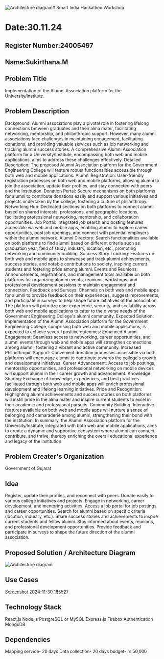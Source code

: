 ![Architecture diagram](https://github.com/user-attachments/assets/ba1c8643-413a-43e7-b4e2-470ccfb7366b)# Smart India Hackathon Workshop
# Date:30.11.24
## Register Number:24005497
## Name:Sukirthana.M
## Problem Title
Implementation of the Alumni Association platform for the University/Institute.
## Problem Description
Background: Alumni associations play a pivotal role in fostering lifelong connections between graduates and their alma mater, facilitating networking, mentorship, and philanthropic support. However, many alumni associations face challenges in maintaining engagement, facilitating donations, and providing valuable services such as job networking and tracking alumni success stories. A comprehensive Alumni Association platform for a University/Institute, encompassing both web and mobile applications, aims to address these challenges effectively. Detailed Description: The proposed Alumni Association platform for the Government Engineering College will feature robust functionalities accessible through both web and mobile applications: Alumni Registration: User-friendly registration processes on both web and mobile platforms, allowing alumni to join the association, update their profiles, and stay connected with peers and the institution. Donation Portal: Secure mechanisms on both platforms for alumni to contribute donations easily and support various initiatives and projects undertaken by the college, fostering a culture of philanthropy. Networking Hub: Dedicated sections on both platforms to connect alumni based on shared interests, professions, and geographic locations, facilitating professional networking, mentorship, and collaboration opportunities. Job Portal: Integrated job search and posting features accessible via web and mobile apps, enabling alumni to explore career opportunities, post job openings, and connect with potential employers within the alumni network. Alumni Directory: Search functionalities available on both platforms to find alumni based on different criteria such as graduation year, field of study, industry, location, etc., promoting networking and community building. Success Story Tracking: Features on both web and mobile apps to showcase and track alumni achievements, success stories, and notable contributions to society, inspiring current students and fostering pride among alumni. Events and Reunions: Announcements, registrations, and management tools available on both platforms for organizing alumni events, reunions, workshops, and professional development sessions to maintain engagement and connection. Feedback and Surveys: Channels on both web and mobile apps for alumni to provide feedback on their experiences, suggest improvements, and participate in surveys to help shape future initiatives of the association. The platform will prioritize user experience, security, and scalability across both web and mobile applications to cater to the diverse needs of the Government Engineering College's alumni community. Expected Solution: Implementation of the Alumni Association platform for the Government Engineering College, comprising both web and mobile applications, is expected to achieve several positive outcomes: Enhanced Alumni Engagement: Seamless access to networking, career opportunities, and alumni events through web and mobile apps will strengthen connections among alumni, fostering a vibrant and active community. Increased Philanthropic Support: Convenient donation processes accessible via both platforms will encourage alumni to contribute towards the college's growth and development initiatives. Career Advancement: Access to job postings, mentorship opportunities, and professional networking on mobile devices will support alumni in their career growth and advancement. Knowledge Sharing: Exchange of knowledge, experiences, and best practices facilitated through both web and mobile apps will enrich professional development and lifelong learning initiatives. Pride and Recognition: Highlighting alumni achievements and success stories on both platforms will instill pride in the alma mater and inspire current students to excel in their academic and professional pursuits. Community Building: Interactive features available on both web and mobile apps will nurture a sense of belonging and camaraderie among alumni, strengthening their bond with the institution. In summary, the Alumni Association platform for the University/Institute, integrated with both web and mobile applications, aims to create a dynamic and supportive ecosystem where alumni can connect, contribute, and thrive, thereby enriching the overall educational experience and legacy of the institution.
## Problem Creater's Organization
Government of Gujarat

## Idea
Register, update their profiles, and reconnect with peers.
Donate easily to various college initiatives and projects.
Engage in networking, career development, and mentoring activities.
Access a job portal for job postings and career opportunities.
Search for alumni based on specific criteria (location, industry, etc.).
Share success stories and achievements to inspire current students and fellow alumni.
Stay informed about events, reunions, and professional development opportunities.
Provide feedback and participate in surveys to shape the future direction of the alumni association.

## Proposed Solution / Architecture Diagram
![Architecture diagram](https://github.com/user-attachments/assets/bb6712ba-3b07-4fd3-8b48-9241f3161e15)

## Use Cases
[Screenshot 2024-11-30 185527](https://github.com/user-attachments/assets/7db483b2-95c3-4ddd-b275-92c1735e443a)


## Technology Stack
React.js
Node.js
PostgreSQL or MySQL
Express.js
Firebox Authentication
MongoDB

## Dependencies
Mapping service- 20 days
Data collection- 20 days
budget- rs.50,000
